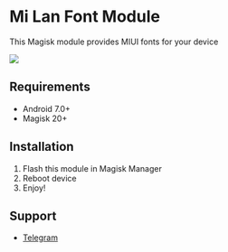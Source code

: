# Mi Lan Font Module

This Magisk module provides MIUI fonts for your device

![](https://i.imgur.com/cKSrKFB.png)
 
## Requirements 
- Android 7.0+ 
- Magisk 20+ 

## Installation 
1. Flash this module in Magisk Manager
2. Reboot device
3. Enjoy!

## Support 
- [Telegram](https://t.me/WSTprojects)
